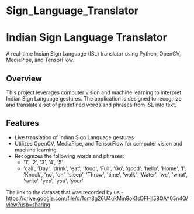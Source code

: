 # Sign_Language_Translator
# Indian Sign Language Translator

A real-time Indian Sign Language (ISL) translator using Python, OpenCV, MediaPipe, and TensorFlow.

## Overview

This project leverages computer vision and machine learning to interpret Indian Sign Language gestures. The application is designed to recognize and translate a set of predefined words and phrases from ISL into text.

## Features

- Live translation of Indian Sign Language gestures.
- Utilizes OpenCV, MediaPipe, and TensorFlow for computer vision and machine learning.
- Recognizes the following words and phrases:
  - '1', '2', '3', '4', '5'
  - 'call', 'Day', 'drink', 'eat', 'food', 'Full', 'Go', 'good', 'hello', 'Home', 'I', 'Knock', 'no', 'on', 'sleep', 'Throw', 'time', 'walk', 'Water', 'we', 'what', 'write', 'yes', 'you', 'your'

The link to the dataset that was recorded by us - https://drive.google.com/file/d/1qm8g26U4ukMm9oKfsDFHjI58QAY05n4Q/view?usp=sharing


